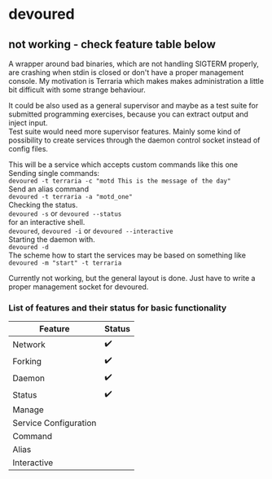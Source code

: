 # devoured  
## not working - check feature table below  

A wrapper around bad binaries, which are not handling SIGTERM properly, are crashing when stdin is closed or don't have a proper management console. My motivation is Terraria which makes makes administration a little bit difficult with some strange behaviour.  

It could be also used as a general supervisor and maybe as a test suite for submitted programming exercises, because you can extract output and inject input.  
Test suite would need more supervisor features. Mainly some kind of possibility to create services through the daemon control socket instead of config files.  

This will be a service which accepts custom commands like this one  
Sending single commands:  
`devoured -t terraria -c "motd This is the message of the day"`  
Send an alias command  
`devoured -t terraria -a "motd_one"`  
Checking the status.  
`devoured -s` or `devoured --status`  
for an interactive shell.  
`devoured`, `devoured -i` or `devoured --interactive`  
Starting the daemon with.  
`devoured -d`  
The scheme how to start the services may be based on something like  
`devoured -m "start" -t terraria`  

Currently not working, but the general layout is done. Just have to write a proper management socket for devoured.  

### List of features and their status for basic functionality  

| Feature	| Status	|
|-----------|-----------|
| Network	| :heavy_check_mark: |
| Forking	| :heavy_check_mark: |
| Daemon	| :heavy_check_mark: |
| Status	| :heavy_check_mark: |
| Manage	|			|
| Service Configuration |		|
| Command	|			|
| Alias		|			|
| Interactive |			|
